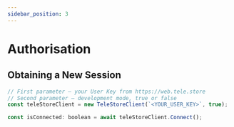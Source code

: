 ```yaml
---
sidebar_position: 3
---
```


# Authorisation

## Obtaining a New Session
```javascript
// First parameter — your User Key from https://web.tele.store
// Second parameter — development mode, true or false
const teleStoreClient = new TeleStoreClient(`<YOUR_USER_KEY>`, true);

const isConnected: boolean = await teleStoreClient.Connect();
```
